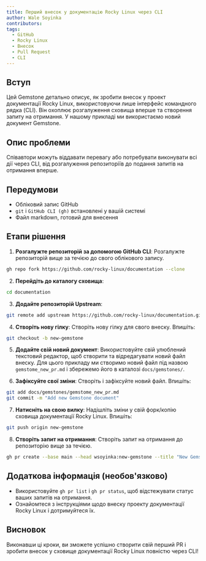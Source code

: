 ```yaml
---
title: Перший внесок у документацію Rocky Linux через CLI
author: Wale Soyinka
contributors:
tags:
  - GitHub
  - Rocky Linux
  - Внесок
  - Pull Request
  - CLI
---
```


## Вступ

Цей Gemstone детально описує, як зробити внесок у проект документації Rocky Linux, використовуючи лише інтерфейс командного рядка (CLI). Він охоплює розгалуження сховища вперше та створення запиту на отримання.
У нашому прикладі ми використаємо новий документ Gemstone.

## Опис проблеми

Співавтори можуть віддавати перевагу або потребувати виконувати всі дії через CLI, від розгалуження репозиторіїв до подання запитів на отримання вперше.

## Передумови

- Обліковий запис GitHub
- `git` і `GitHub CLI (gh)` встановлені у вашій системі
- Файл markdown, готовий для внесення

## Етапи рішення

1. **Розгалужте репозиторій за допомогою GitHub CLI**:
  Розгалужте репозиторій вище за течією до свого облікового запису.

  ```bash
  gh repo fork https://github.com/rocky-linux/documentation --clone
  ```

2. **Перейдіть до каталогу сховища**:

  ```bash
  cd documentation
  ```

3. **Додайте репозиторій Upstream**:

  ```bash
  git remote add upstream https://github.com/rocky-linux/documentation.git
  ```

4. **Створіть нову гілку**:
  Створіть нову гілку для свого внеску. Впишіть:

  ```bash
  git checkout -b new-gemstone
  ```

5. **Додайте свій новий документ**:
  Використовуйте свій улюблений текстовий редактор, щоб створити та відредагувати новий файл внеску.
  Для цього прикладу ми створимо новий файл під назвою `gemstome_new_pr.md` і збережемо його в каталозі `docs/gemstones/`.

6. **Зафіксуйте свої зміни**:
  Створіть і зафіксуйте новий файл. Впишіть:

  ```bash
  git add docs/gemstones/gemstome_new_pr.md
  git commit -m "Add new Gemstone document"
  ```

7. **Натисніть на свою вилку**:
  Надішліть зміни у свій форк/копію сховища документації Rocky Linux. Впишіть:

  ```bash
  git push origin new-gemstone
  ```

8. **Створіть запит на отримання**:
  Створіть запит на отримання до репозиторію вище за течією.

  ```bash
  gh pr create --base main --head wsoyinka:new-gemstone --title "New Gemstone: Creating PRs via CLI" --body "Guide on how to contribute to documentation using CLI"
  ```

## Додаткова інформація (необов'язково)

- Використовуйте `gh pr list` і `gh pr status`, щоб відстежувати статус ваших запитів на отримання.
- Ознайомтеся з інструкціями щодо внеску проекту документації Rocky Linux і дотримуйтеся їх.

## Висновок

Виконавши ці кроки, ви зможете успішно створити свій перший PR і зробити внесок у сховище документації Rocky Linux повністю через CLI!
